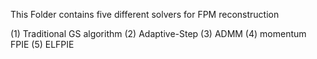 This Folder contains five different solvers for FPM reconstruction

(1) Traditional GS algorithm
(2) Adaptive-Step 
(3) ADMM
(4) momentum FPIE
(5) ELFPIE
